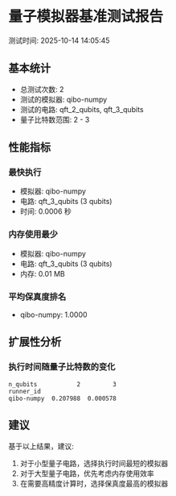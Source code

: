 # 量子模拟器基准测试报告

测试时间: 2025-10-14 14:05:45

## 基本统计

- 总测试次数: 2
- 测试的模拟器: qibo-numpy
- 测试的电路: qft_2_qubits, qft_3_qubits
- 量子比特数范围: 2 - 3

## 性能指标

### 最快执行
- 模拟器: qibo-numpy
- 电路: qft_3_qubits (3 qubits)
- 时间: 0.0006 秒

### 内存使用最少
- 模拟器: qibo-numpy
- 电路: qft_3_qubits (3 qubits)
- 内存: 0.01 MB

### 平均保真度排名
- qibo-numpy: 1.0000

## 扩展性分析

### 执行时间随量子比特数的变化
```
n_qubits           2         3
runner_id                     
qibo-numpy  0.207988  0.000578
```

## 建议

基于以上结果，建议:
1. 对于小型量子电路，选择执行时间最短的模拟器
2. 对于大型量子电路，优先考虑内存使用效率
3. 在需要高精度计算时，选择保真度最高的模拟器
